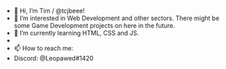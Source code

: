 - 👋 Hi, I’m Tim / @tcjbeee!
- 👀 I’m interested in Web Development and other sectors. There might be some Game Development projects on here in the future.
- 🌱 I’m currently learning HTML, CSS and JS.
- 
- 📫 How to reach me:
- Discord: @Leopawed#1420

<!---
tcjbeee/tcjbeee is a ✨ special ✨ repository because its `README.md` (this file) appears on your GitHub profile.
You can click the Preview link to take a look at your changes.
--->
